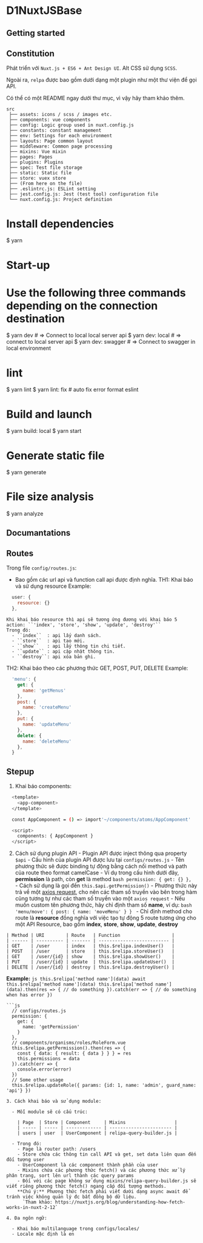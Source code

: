 # D1NuxtJSBase
## Getting started
## Constitution

Phát triển với `Nuxt.js + ES6 + Ant Design UI`.
Alt CSS sử dụng `SCSS`.

Ngoài ra, `relpa` được bao gồm dưới dạng một plugin như một thư viện để gọi API.

Có thể có một README ngay dưới thư mục, vì vậy hãy tham khảo thêm.

```
src
 ├── assets: icons / scss / images etc.
 ├── components: vue components
 ├── config: Logic group used in nuxt.config.js
 ├── constants: constant management
 ├── env: Settings for each environment
 ├── layouts: Page common layout
 ├── middleware: Common page processing
 ├── mixins: Vue mixin
 ├── pages: Pages
 ├── plugins: Plugins
 ├── spec: Test file storage
 ├── static: Static file
 ├── store: vuex store
 ├── (From here on the file)
 ├── .eslintrc.js: ESLint setting
 ├── jest.config.js: Jest (test tool) configuration file
 └── nuxt.config.js: Project definition
```
# Install dependencies
$ yarn

# Start-up
# Use the following three commands depending on the connection destination
$ yarn dev # => Connect to local local server api
$ yarn dev: local # => connect to local server api
$ yarn dev: swagger # => Connect to swagger in local environment

# lint
$ yarn lint
$ yarn lint: fix # auto fix error format eslint

# Build and launch
$ yarn build: local
$ yarn start

# Generate static file
$ yarn generate

# File size analysis
$ yarn analyze

## Documantations

## Routes
Trong file ``config/routes.js``:
 - Bao gồm các url api và function call api được định nghĩa.
 TH1: Khai báo và sử dụng resource
  Example:
  ```js
    user: {
      resource: {}
    },
  ```
    Khi khai báo resource thì api sẽ tương ứng đương với khai báo 5 action: ``'index', 'store', 'show', 'update', 'destroy'``
    Trong đó:
      - ``index``  : api lấy danh sách.
      - ``store``  : api tạo mới.
      - ``show``   : api lấy thông tin chi tiết.
      - ``update`` : api cập nhật thông tin.
      - ``destroy``: api xóa bản ghi.
 TH2: Khai báo theo các phương thức GET, POST, PUT, DELETE
  Example:
  ```js
    'menu': {
      get: {
        name: 'getMenus'
      },
      post: {
        name: 'createMenu'
      },
      put: {
        name: 'updateMenu'
      },
      delete: {
        name: 'deleteMenu'
      },
    }
  ```
## Stepup

  1. Khai báo components:
  ```bash
    <template>
      <app-component>
    </template>

    const AppComponent = () => import'~/components/atoms/AppComponent'

    <script>
      components: { AppComponent }
    </script>
  ```
  2. Cách sử dụng plugin API
    - Plugin API được inject thông qua property `$api`
    - Cấu hình của plugin API được lưu tại `configs/routes.js`
    - Tên phương thức sẽ được binding tự động bằng cách nối method và path của route theo format camelCase
    - Ví dụ trong cấu hình dưới đây, **permission** là path, còn **get** là method
    ```bash
    permission: {
      get: {}
    },
    ```
    - Cách sử dụng là gọi đến `this.$api.getPermission()`
    - Phương thức này trả về một [axios request](https://github.com/axios/axios), cho nên các tham số truyền vào bên trong hàm cũng tương tự như các tham số truyền vào một `axios request`
    - Nếu muốn custom tên phương thức, hãy chỉ định tham số **name**, ví dụ:
    ```bash
    'menu/move': {
      post: {
        name: 'moveMenu'
      }
    }
    ```
    - Chỉ định method cho route là **resource** đồng nghĩa với việc tạo tự động 5 route tương ứng cho một API Resource, bao gồm **index**, **store**, **show**, **update**, **destroy**

    | Method | URI        | Route   | Function                   |
    | ------ | ---------- | ------- | -------------------------- |
    | GET    | /user      | index   | this.$relipa.indexUser()   |
    | POST   | /user      | store   | this.$relipa.storeUser()   |
    | GET    | /user/{id} | show    | this.$relipa.showUser()    |
    | PUT    | /user/{id} | update  | this.$relipa.updateUser()  |
    | DELETE | /user/{id} | destroy | this.$relipa.destroyUser() |
  **Example:**
    ```js
      this.$relipa['method name'](data)
      await this.$relipa['method name'](data)
      this.$relipa['method name'](data).then(res => {
        // do something
      }).catch(err => {
        // do something when has error
      })
    ```

    ```js
      // configs/routes.js
      permission: {
        get: {
          name: 'getPermission'
        }
      },
      // components/organisms/roles/RoleForm.vue
      this.$relipa.getPermission().then(res => {
        const { data: { result: { data } } } = res
        this.permissions = data
      }).catch(err => {
        console.error(error)
      })
      // Some other usage
      this.$relipa.updateRole({ params: {id: 1, name: 'admin', guard_name: 'api'} })
  ```
  3. Cách khai báo và sử dụng module:

    - Mỗi module sẽ có cấu trúc:

      | Page  | Store | Component     | Mixins                  |
      | ----- | ----- | ------------- | ----------------------- |
      | users | user  | UserComponent | relipa-query-builder.js |

    - Trong đó:
      - Page là router path: /users
      - Store chứa các thông tin call API và get, set data liên quan đến đối tượng user
      - UserComponent là các component thành phần của user
      - Mixins chứa các phương thức fetch() và các phương thức xử lý phân trang, sort lên url thành các query params
      - Đối với các page không sử dụng mixins/relipa-query-builder.js sẽ viết riêng phương thức fetch() ngang cấp đối tượng methods.
      **Chú ý:** Phương thức fetch phải viết dưới dạng async await để tránh việc không quản lý đc bất đồng bộ dữ liệu.
        `Tham khảo: https://nuxtjs.org/blog/understanding-how-fetch-works-in-nuxt-2-12`

  4. Đa ngôn ngữ:

    - Khai báo multilanguage trong configs/locales/
    - Locale mặc định là en

